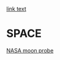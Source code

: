 
<a href="OwenM.github.io">link text</a>
<h1> SPACE </h1>
<a href="https://m.youtube.com/watch?v=zNpsy6lBPBw&time_continue=10">NASA moon probe</a>
